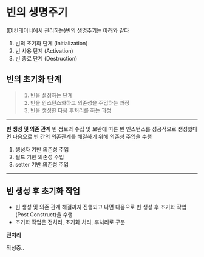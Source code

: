 빈의 생명주기
===
(DI컨테이너에서 관리하는)빈의 생명주기는 아래와 같다
1. 빈의 초기화 단계 (Initialization)
2. 빈 사용 단계 (Activation)
3. 빈 종료 단계 (Destruction)


빈의 초기화 단계
---
> 1. 빈을 설정하는 단계<br>
> 2. 빈을 인스턴스화하고 의존성을 주입하는 과정<br>
> 3. 빈을 생성한 다음 후처리를 하는 과정<br>

- - -

**빈 생성 및 의존 관계**
빈 정보의 수집 및 보완에 따른 빈 인스턴스를 성공적으로 생성했다면 다음으로 빈 간의 의존관계를 해결하기 위해 의존성 주입을 수행
1. 생성자 기반 의존성 주입
2. 필드 기반 의존성 주입
3. setter 기반 의존성 주입
- - -

빈 생성 후 초기화 작업
---
- 빈 생성 및 의존 관계 해결까지 진행되고 나면 다음으로 빈 생성 후 초기화 작업(Post Construct)을 수행
- 초기화 작업은 전처리, 초기화 처리, 후처리로 구분

**전처리**


작성중..
